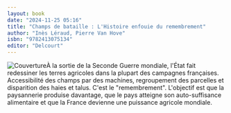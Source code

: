 ```yaml
---
layout: book
date: "2024-11-25 05:16"
title: "Champs de bataille : L'Histoire enfouie du remembrement"
author: "Inès Léraud, Pierre Van Hove"
isbn: "9782413075134"
editor: "Delcourt"
---
```

![Couverture](/img/9782413075134.jpeg)À la sortie de la Seconde Guerre mondiale, l'État fait redessiner les terres agricoles dans la plupart des campagnes françaises. Accessibilité des champs par des machines, regroupement des parcelles et disparition des haies et talus. C'est le "remembrement". L'objectif est que la paysannerie produise davantage, que le pays atteigne son auto-suffisance alimentaire et que la France devienne une puissance agricole mondiale.